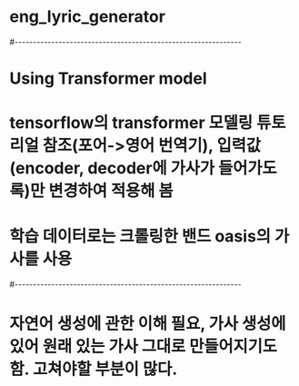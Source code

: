 # eng_lyric_generator

#--------------------------------------------------------------

# Using Transformer model 

# tensorflow의 transformer 모델링 튜토리얼 참조(포어->영어 번역기), 입력값(encoder, decoder에 가사가 들어가도록)만 변경하여 적용해 봄

# 학습 데이터로는 크롤링한 밴드 oasis의 가사를 사용

#--------------------------------------------------------------

# 자연어 생성에 관한 이해 필요, 가사 생성에 있어 원래 있는 가사 그대로 만들어지기도 함. 고쳐야할 부분이 많다. 
